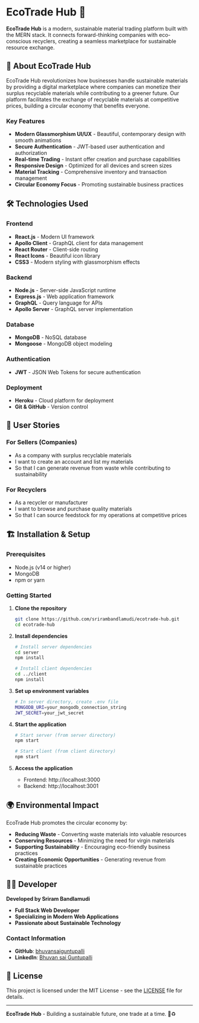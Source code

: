 # EcoTrade Hub 🌱

**EcoTrade Hub** is a modern, sustainable material trading platform built with the MERN stack. It connects forward-thinking companies with eco-conscious recyclers, creating a seamless marketplace for sustainable resource exchange.

## 🌟 About EcoTrade Hub

EcoTrade Hub revolutionizes how businesses handle sustainable materials by providing a digital marketplace where companies can monetize their surplus recyclable materials while contributing to a greener future. Our platform facilitates the exchange of recyclable materials at competitive prices, building a circular economy that benefits everyone.

### Key Features

- **Modern Glassmorphism UI/UX** - Beautiful, contemporary design with smooth animations
- **Secure Authentication** - JWT-based user authentication and authorization
- **Real-time Trading** - Instant offer creation and purchase capabilities
- **Responsive Design** - Optimized for all devices and screen sizes
- **Material Tracking** - Comprehensive inventory and transaction management
- **Circular Economy Focus** - Promoting sustainable business practices


## 🛠️ Technologies Used

### Frontend
- **React.js** - Modern UI framework
- **Apollo Client** - GraphQL client for data management
- **React Router** - Client-side routing
- **React Icons** - Beautiful icon library
- **CSS3** - Modern styling with glassmorphism effects

### Backend
- **Node.js** - Server-side JavaScript runtime
- **Express.js** - Web application framework
- **GraphQL** - Query language for APIs
- **Apollo Server** - GraphQL server implementation

### Database
- **MongoDB** - NoSQL database
- **Mongoose** - MongoDB object modeling

### Authentication
- **JWT** - JSON Web Tokens for secure authentication

### Deployment
- **Heroku** - Cloud platform for deployment
- **Git & GitHub** - Version control

## 🎯 User Stories

### For Sellers (Companies)
- As a company with surplus recyclable materials
- I want to create an account and list my materials
- So that I can generate revenue from waste while contributing to sustainability

### For Recyclers
- As a recycler or manufacturer
- I want to browse and purchase quality materials
- So that I can source feedstock for my operations at competitive prices

## 🏗️ Installation & Setup

### Prerequisites
- Node.js (v14 or higher)
- MongoDB
- npm or yarn

### Getting Started

1. **Clone the repository**
   ```bash
   git clone https://github.com/srirambandlamudi/ecotrade-hub.git
   cd ecotrade-hub
   ```

2. **Install dependencies**
   ```bash
   # Install server dependencies
   cd server
   npm install
   
   # Install client dependencies
   cd ../client
   npm install
   ```

3. **Set up environment variables**
   ```bash
   # In server directory, create .env file
   MONGODB_URI=your_mongodb_connection_string
   JWT_SECRET=your_jwt_secret
   ```

4. **Start the application**
   ```bash
   # Start server (from server directory)
   npm start
   
   # Start client (from client directory)
   npm start
   ```

5. **Access the application**
   - Frontend: http://localhost:3000
   - Backend: http://localhost:3001

## 🌍 Environmental Impact

EcoTrade Hub promotes the circular economy by:
- **Reducing Waste** - Converting waste materials into valuable resources
- **Conserving Resources** - Minimizing the need for virgin materials
- **Supporting Sustainability** - Encouraging eco-friendly business practices
- **Creating Economic Opportunities** - Generating revenue from sustainable practices

## 👨‍💻 Developer

**Developed by Sriram Bandlamudi**

- **Full Stack Web Developer**
- **Specializing in Modern Web Applications**
- **Passionate about Sustainable Technology**

### Contact Information
- **GitHub**: [bhuvansaiguntupalli](https://github.com/bhuvansaiguntupalli)
- **LinkedIn**: [Bhuvan sai Guntupalli](https://www.linkedin.com/in/bhuvansaig1/)

## 📄 License

This project is licensed under the MIT License - see the [LICENSE](LICENSE) file for details.

---

**EcoTrade Hub** - Building a sustainable future, one trade at a time. 🌱♻️

